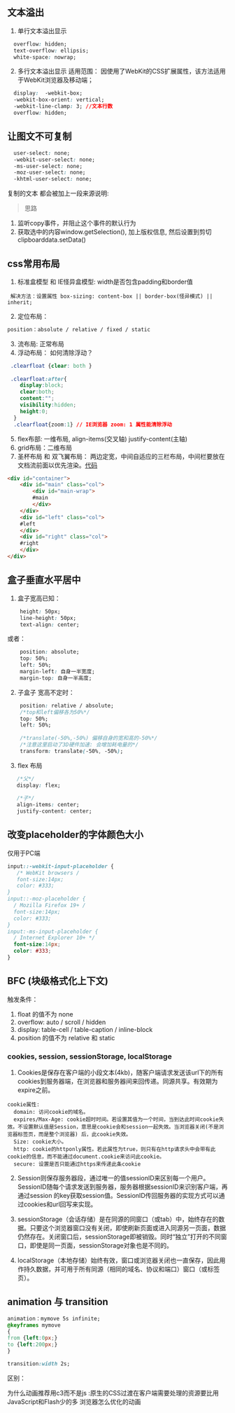 
## 文本溢出
1. 单行文本溢出显示 
```css
  overflow: hidden;
  text-overflow: ellipsis;
  white-space: nowrap;
```

2. 多行文本溢出显示
适用范围： 因使用了WebKit的CSS扩展属性，该方法适用于WebKit浏览器及移动端；
```css
  display:  -webkit-box;
  -webkit-box-orient: vertical;
  -webkit-line-clamp: 3; //文本行数
  overflow: hidden;
```

## 让图文不可复制
```css
  user-select: none;
  -webkit-user-select: none;
  -ms-user-select: none;
  -moz-user-select: none;
  -khtml-user-select: none;
```
复制的文本 都会被加上一段来源说明:
> 思路
1. 监听copy事件，并阻止这个事件的默认行为
2. 获取选中的内容window.getSelection(), 加上版权信息, 然后设置到剪切clipboarddata.setData()
 
## css常用布局
1. 标准盒模型 和 IE怪异盒模型: width是否包含padding和border值 
  ```
  解决方法：设置属性 box-sizing: content-box || border-box(怪异模式) || inherit;
  ```
2. 定位布局： 
```css
position：absolute / relative / fixed / static
```
3. 流布局: 正常布局
4. 浮动布局： 如何清除浮动？ 
  ```css
   .clearfloat {clear: both }
   
   .clearfloat:after{
      display:block;
      clear:both;
      content:"";
      visibility:hidden;
      height:0; 
    }  
    .clearfloat{zoom:1} // IE浏览器 zoom: 1 属性能清除浮动
  ```
5. flex布部: 一维布局, align-items(交叉轴) justify-content(主轴)
6. grid布局：二维布局
7. 圣杯布局 和 双飞翼布局： 两边定宽，中间自适应的三栏布局，中间栏要放在文档流前面以优先渲染。[代码](https://github.com/AngellinaZ/blog/blob/master/examples/%E5%9C%A3%E6%9D%AF%2C%E5%8F%8C%E9%A3%9E%E7%BF%BC.html)
```html
<div id="container">
	<div id="main" class="col">
	    <div id="main-wrap">
		#main
	    </div>
	</div>
	<div id="left" class="col">
	#left
	</div>
	<div id="right" class="col">
	#right
	</div>
</div>
```

## 盒子垂直水平居中
1. 盒子宽高已知：
```css
	height: 50px;
	line-height: 50px;
	text-align: center;
```
或者： 
```css
	position: absolute;
	top: 50%;
	left: 50%;
	margin-left: 自身一半宽度;
	margin-top: 自身一半高度;
```
2. 子盒子 宽高不定时： 
```css
	position: relative / absolute;
    /*top和left偏移各为50%*/
	top: 50%;
	left: 50%;
    
    /*translate(-50%,-50%) 偏移自身的宽和高的-50%*/
	/*注意这里启动了3D硬件加速: 会增加耗电量的*/
    transform: translate(-50%, -50%);
```
3. flex 布局
```css
   /*父*/
   display: flex;
   
   /*子*/
   align-items: center;
   justify-content: center;
```


## 改变placeholder的字体颜色大小
仅用于PC端
```css
input::-webkit-input-placeholder {  
   /* WebKit browsers /  
   font-size:14px; 
   color: #333; 
}  
input::-moz-placeholder {  
  / Mozilla Firefox 19+ /  
  font-size:14px; 
  color: #333; 
}  
input:-ms-input-placeholder {  
  / Internet Explorer 10+ */  
  font-size:14px; 
  color: #333; 
}
```

## BFC (块级格式化上下文) 
触发条件： 
1. float 的值不为 none
2. overflow: auto / scroll / hidden
3. display: table-cell / table-caption / inline-block
4. position 的值不为 relative 和 static


### cookies, session, sessionStorage, localStorage
1. Cookies是保存在客户端的小段文本(4kb)，随客户端请求发送该url下的所有cookies到服务器端，在浏览器和服务器间来回传递。同源共享。有效期为expire之前。
```
cookie属性: 
  domain: 访问cookie的域名。
  expires/Max-Age: cookie超时时间。若设置其值为一个时间，当到达此时间cookie失效。不设置默认值是Session，意思是cookie会和session一起失效。当浏览器关闭(不是浏览器标签页，而是整个浏览器) 后，此cookie失效。
  Size: cookie大小。
  http: cookie的httponly属性。若此属性为true，则只有在http请求头中会带有此cookie的信息，而不能通过document.cookie来访问此cookie。
  secure: 设置是否只能通过https来传递此条cookie
```

2. Session则保存服务器段，通过唯一的值sessionID来区别每一个用户。SessionID随每个请求发送到服务器，服务器根据sessionID来识别客户端，再通过session 的key获取session值。SessionID传回服务器的实现方式可以通过cookies和url回写来实现。

3. sessionStorage（会话存储）是在同源的同窗口（或tab）中，始终存在的数据。只要这个浏览器窗口没有关闭，即使刷新页面或进入同源另一页面，数据仍然存在。关闭窗口后，sessionStorage即被销毁。同时“独立”打开的不同窗口，即使是同一页面，sessionStorage对象也是不同的。

4. localStorage（本地存储）始终有效，窗口或浏览器关闭也一直保存，因此用作持久数据，并可用于所有同源（相同的域名、协议和端口）窗口（或标签页）。
  

##  animation 与 transition
```css
animation：mymove 5s infinite; 
@keyframes mymove
{
from {left:0px;}
to {left:200px;}
}

transition:width 2s;
```
区别：

为什么动画推荐用c3而不是js :原生的CSS过渡在客户端需要处理的资源要比用JavaScript和Flash少的多
浏览器怎么优化的动画




